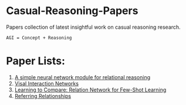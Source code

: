 # Casual-Reasoning-Papers
Papers collection of latest insightful work on casual reasoning research.

```
AGI = Concept + Reasoning
```

# Paper Lists:
1. [A simple neural network module for relational reasoning](https://arxiv.org/abs/1706.01427)
2. [Visal Interaction Networks](https://arxiv.org/abs/1706.01433)
3. [Learning to Compare: Relation Network for Few-Shot Learning](https://arxiv.org/abs/1711.06025)
4. [Referring Relationships](https://cs.stanford.edu/people/ranjaykrishna/referringrelationships/index.html)
